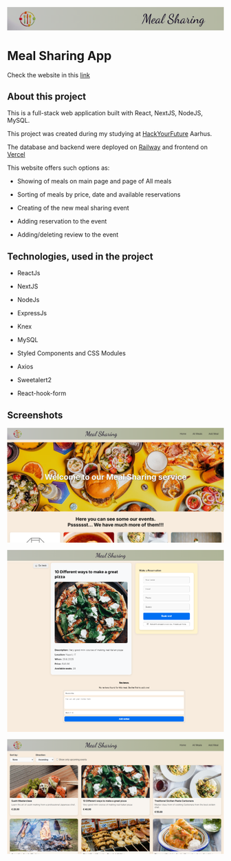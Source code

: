 <img src="./images/header.png" alt="image">

# Meal Sharing App
Check the website in this [link](https://meal-sharing-seven.vercel.app/)


## About this project

This is a full-stack web application built with React, NextJS, NodeJS, MySQL. 

This project was created during my studying at [HackYourFuture](https://www.hackyourfuture.dk) Aarhus.

The database and backend were deployed on [Railway](https://railway.com/) and frontend on [Vercel](https://vercel.com)

This website offers such options as:

  - Showing of meals on main page and page of All meals

  - Sorting of meals by price, date and available reservations

  - Creating of the new meal sharing event

  - Adding reservation to the event

  - Adding/deleting review to the event

## Technologies, used in the project

  - ReactJs

  - NextJS

  - NodeJs

  - ExpressJs

  - Knex

  - MySQL

  - Styled Components and CSS Modules

  - Axios 

  - Sweetalert2

  - React-hook-form


## Screenshots

 ![Main Page](images/mainPage.png)

 ![Meal Page](images/mealPage.png)

 ![List of meals](images/allMeals.png)


